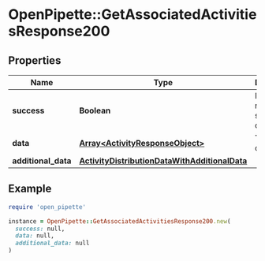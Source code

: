# OpenPipette::GetAssociatedActivitiesResponse200

## Properties

| Name | Type | Description | Notes |
| ---- | ---- | ----------- | ----- |
| **success** | **Boolean** | If the response is successful or not | [optional] |
| **data** | [**Array&lt;ActivityResponseObject&gt;**](ActivityResponseObject.md) | The array of activities | [optional] |
| **additional_data** | [**ActivityDistributionDataWithAdditionalData**](ActivityDistributionDataWithAdditionalData.md) |  | [optional] |

## Example

```ruby
require 'open_pipette'

instance = OpenPipette::GetAssociatedActivitiesResponse200.new(
  success: null,
  data: null,
  additional_data: null
)
```

